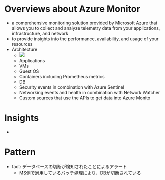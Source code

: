 # Overviews about Azure Monitor
- a comprehensive monitoring solution provided by Microsoft Azure that allows you to collect and analyze telemetry data from your applications, infrastructure, and network
- to provide insights into the performance, availability, and usage of your resources
- Architecture
    - <img src="/Users/tatsuya.nisato/Documents/Project/Studies/Repo/Studies/imgs/ArchitectureOfAzureMonitor.png">
    - Applications
    - VMs
    - Guest OS
    - Containers including Prometheus metrics
    - DB
    - Security events in combination with Azure Sentinel
    - Networking events and health in combination with Network Watcher
    - Custom sources that use the APIs to get data into Azure Monito

# Insights
- 

# Pattern
- fact: データベースの切断が検知されたことによるアラート
    - MS側で適用しているバッチ処理により、DBが切断されている
    